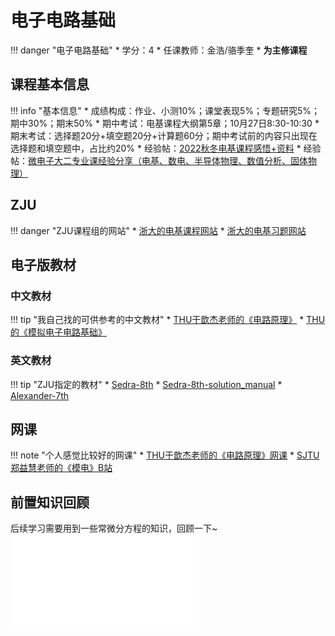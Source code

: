 # 电子电路基础

!!! danger "电子电路基础"
    * 学分：4
    * 任课教师：金浩/骆季奎
    * **为主修课程**

## 课程基本信息

!!! info "基本信息"
    * 成绩构成：作业、小测10%；课堂表现5%；专题研究5%；期中30%；期末50%
    * 期中考试：电基课程大纲第5章；10月27日8:30-10:30
    * 期末考试：选择题20分+填空题20分+计算题60分；期中考试前的内容只出现在选择题和填空题中，占比约20%
    * 经验帖：[2022秋冬电基课程感悟+资料](https://www.cc98.org/topic/5510850)
    * 经验帖：[微电子大二专业课经验分享（电基、数电、半导体物理、数值分析、固体物理）](https://www.cc98.org/topic/5930229)


## ZJU
!!! danger "ZJU课程组的网站"
    * [浙大的电基课程网站](http://10.105.5.75/CourseMaterials/WebHome)
    * [浙大的电基习题网站](https://bc0403.github.io/EC2022/)

## 电子版教材

### 中文教材
!!! tip "我自己找的可供参考的中文教材"
	* [THU于歆杰老师的《电路原理》](https://pan.baidu.com/s/1Kj5SwZx690LLSJGxt9YtjQ?pwd=w3b2 )
	* [THU的《模拟电子电路基础》](https://pan.baidu.com/s/12Sqah7ZDSGh9ox1TuGQ4jQ?pwd=iqps )


### 英文教材
!!! tip "ZJU指定的教材"
	* [Sedra-8th](https://pan.baidu.com/s/1BRII9mIMyxAxxdUjb1QRdA?pwd=gwv0)
	* [Sedra-8th-solution_manual](https://pan.baidu.com/s/1Ewf-tZb4-kDqAci9o6UstQ?pwd=gk11 )
	* [Alexander-7th](https://pan.baidu.com/s/1yy1epzIjQ1ImoKJtAGlVPA?pwd=9kl1 )

## 网课
!!! note "个人感觉比较好的网课"
    * [THU于歆杰老师的《电路原理》网课](https://www.icourses.cn/web/sword/portal/shareDetails?&cId=2980#/course/chapter)
    * [SJTU郑益慧老师的《模电》B站](https://www.bilibili.com/video/BV1Gt411b7Zq/?spm_id_from=333.999.0.0&vd_source=4bf1953b0a6ee0abff2d699f545186cb)

## 前置知识回顾
后续学习需要用到一些常微分方程的知识，回顾一下~
<object data="常微分方程整理Wbx.pdf" type="application/pdf" width="100%" height="800">
    <embed src="常微分方程整理Wbx.pdf" type="application/pdf" />
</object>


